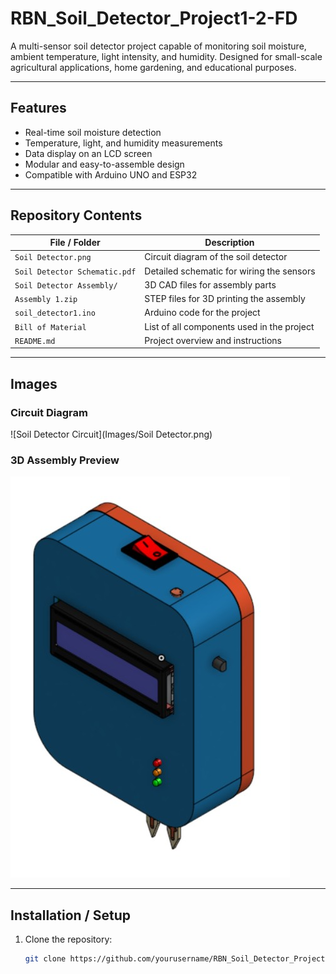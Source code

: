 # RBN_Soil_Detector_Project1-2-FD

A multi-sensor soil detector project capable of monitoring soil moisture, ambient temperature, light intensity, and humidity. Designed for small-scale agricultural applications, home gardening, and educational purposes.

---

## Features

- Real-time soil moisture detection
- Temperature, light, and humidity measurements
- Data display on an LCD screen
- Modular and easy-to-assemble design
- Compatible with Arduino UNO and ESP32

---

## Repository Contents

| File / Folder | Description |
|---------------|-------------|
| `Soil Detector.png` | Circuit diagram of the soil detector |
| `Soil Detector Schematic.pdf` | Detailed schematic for wiring the sensors |
| `Soil Detector Assembly/` | 3D CAD files for assembly parts |
| `Assembly 1.zip` | STEP files for 3D printing the assembly |
| `soil_detector1.ino` | Arduino code for the project |
| `Bill of Material` | List of all components used in the project |
| `README.md` | Project overview and instructions |

---

## Images

### Circuit Diagram
![Soil Detector Circuit](Images/Soil Detector.png)

### 3D Assembly Preview
![3D Assembly Screenshot](Images/Cad_assembly.jpg)

---

## Installation / Setup

1. Clone the repository:
   ```bash
   git clone https://github.com/yourusername/RBN_Soil_Detector_Project1-2-FD.git
